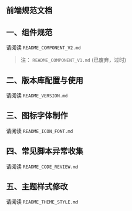 前端规范文档
---------------------------------------------------------------

## 一、组件规范
请阅读 `README_COMPONENT_V2.md`

> 注： `README_COMPONENT_V1.md` (已废弃，过时)

## 二、版本库配置与使用
请阅读 `README_VERSION.md`

## 三、图标字体制作
请阅读 `README_ICON_FONT.md`

## 四、常见脚本异常收集
请阅读 `README_CODE_REVIEW.md`
   
## 五、主题样式修改
请阅读 `README_THEME_STYLE.md`







